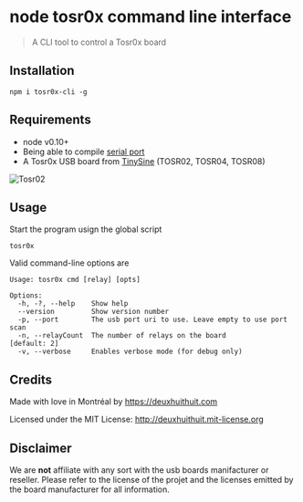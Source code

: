 # node tosr0x command line interface

> A CLI tool to control a Tosr0x board

## Installation

```
npm i tosr0x-cli -g
```

## Requirements

- node v0.10+
- Being able to compile [serial port](https://github.com/voodootikigod/node-serialport#to-install)
- A Tosr0x USB board from [TinySine](http://www.tinyosshop.com/) (TOSR02, TOSR04, TOSR08)

![Tosr02](http://www.tinyosshop.com/image/cache/data/Relay%20Boards/TOSR02-1-228x228.jpg)

## Usage

Start the program usign the global script

```
tosr0x
```

Valid command-line options are

```
Usage: tosr0x cmd [relay] [opts]

Options:
  -h, -?, --help    Show help                                            
  --version         Show version number                                  
  -p, --port        The usb port uri to use. Leave empty to use port scan
  -n, --relayCount  The number of relays on the board                      [default: 2]
  -v, --verbose     Enables verbose mode (for debug only)                
```

## Credits

Made with love in Montréal by <https://deuxhuithuit.com>

Licensed under the MIT License: <http://deuxhuithuit.mit-license.org>

## Disclaimer

We are **not** affiliate with any sort with the usb boards manifacturer or reseller. Please refer to the license of the projet and the licenses emitted by the board manufacturer for all information.

